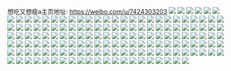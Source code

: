 想吃又想瘦a主页地址: https://weibo.com/u/7424303203 
![](https://wx4.sinaimg.cn/mw2000/0086rCpRly1h91wzb1nt5j32dc35sx6r.jpg) 
![](https://wx4.sinaimg.cn/mw2000/0086rCpRly1h91ehaj08xj30u01407g6.jpg) 
![](https://wx4.sinaimg.cn/mw2000/0086rCpRly1h91ehbyp1xj30u014011l.jpg) 
![](https://wx4.sinaimg.cn/mw2000/0086rCpRly1h91eh9qrm7j30u00u0dql.jpg) 
![](https://wx4.sinaimg.cn/mw2000/0086rCpRly1h91ehcgyrgj30u00u0tf6.jpg) 
![](https://wx4.sinaimg.cn/mw2000/0086rCpRly1h91ehd3vkyj30u00u0grz.jpg) 
![](https://wx4.sinaimg.cn/mw2000/0086rCpRly1h91ehe1up9j30u0140wp9.jpg) 
![](https://wx4.sinaimg.cn/mw2000/0086rCpRly1h8taau51y9j32c0340e85.jpg) 
![](https://wx4.sinaimg.cn/mw2000/0086rCpRly1h8taazaolej32801o0npd.jpg) 
![](https://wx4.sinaimg.cn/mw2000/0086rCpRly1h8nlqxfxr4j30q91kvdot.jpg) 
![](https://wx4.sinaimg.cn/mw2000/0086rCpRly1h8nibaqotmj30u01sxn5c.jpg) 
![](https://wx4.sinaimg.cn/mw2000/0086rCpRly1h8l9sm36aoj30wi1yctsi.jpg) 
![](https://wx4.sinaimg.cn/mw2000/0086rCpRly1h8glvvjw7nj31o0280qv5.jpg) 
![](https://wx4.sinaimg.cn/mw2000/0086rCpRly1h8glvt8rchj33402c0kjo.jpg) 
![](https://wx4.sinaimg.cn/mw2000/0086rCpRly1h8glvxlcw5j31o0280kjl.jpg) 
![](https://wx4.sinaimg.cn/mw2000/0086rCpRly1h8glw4jguij32dc35s4qr.jpg) 
![](https://wx4.sinaimg.cn/mw2000/0086rCpRly1h8glwamb3sj32dc35sb2b.jpg) 
![](https://wx4.sinaimg.cn/mw2000/0086rCpRly1h8glwi0kj8j32dc35sb2d.jpg) 
![](https://wx4.sinaimg.cn/mw2000/0086rCpRly1h8glwkna85j31o0280x6p.jpg) 
![](https://wx4.sinaimg.cn/mw2000/0086rCpRly1h8glwzmbasj335s35s7wk.jpg) 
![](https://wx4.sinaimg.cn/mw2000/0086rCpRly1h8glx37z6tj31o0280u0x.jpg) 
![](https://wx4.sinaimg.cn/mw2000/0086rCpRly1h8f34vf3z0j31400u0qa9.jpg) 
![](https://wx4.sinaimg.cn/mw2000/0086rCpRly1h8bzxqhxx3j30rl0nsaca.jpg) 
![](https://wx4.sinaimg.cn/mw2000/0086rCpRly1h8bzxqrwykj30rx0p1myq.jpg) 
![](https://wx4.sinaimg.cn/mw2000/0086rCpRly1h8bzxr13h1j30rn0jbdgx.jpg) 
![](https://wx4.sinaimg.cn/mw2000/0086rCpRly1h8bzxq7wixj30rs17d428.jpg) 
![](https://wx4.sinaimg.cn/mw2000/0086rCpRly1h8acbu2x9aj30u0140aj6.jpg) 
![](https://wx4.sinaimg.cn/mw2000/0086rCpRly1h8acbuo208j30u01407e3.jpg) 
![](https://wx4.sinaimg.cn/mw2000/0086rCpRly1h89isuz35bj30u01400yv.jpg) 
![](https://wx4.sinaimg.cn/mw2000/0086rCpRly1h8773etw3kj32bu2fme82.jpg) 
![](https://wx4.sinaimg.cn/mw2000/0086rCpRly1h8773vxm3hj32bz2bzx6t.jpg) 
![](https://wx4.sinaimg.cn/mw2000/0086rCpRly1h85u847d6gj30wi0rlqbv.jpg) 
![](https://wx4.sinaimg.cn/mw2000/0086rCpRly1h82lfoy258j30wi17c7ic.jpg) 
![](https://wx4.sinaimg.cn/mw2000/0086rCpRly1h82lfo1c3kj317c0wi7mi.jpg) 
![](https://wx4.sinaimg.cn/mw2000/0086rCpRly1h82lfn0qxyj30wi17ck1h.jpg) 
![](https://wx4.sinaimg.cn/mw2000/0086rCpRly1h82lfyibyej30wh14xnbd.jpg) 
![](https://wx4.sinaimg.cn/mw2000/0086rCpRly1h82lfx0vv3j32de35skjm.jpg) 
![](https://wx4.sinaimg.cn/mw2000/0086rCpRly1h82lfs20d3j317c0wi1a7.jpg) 
![](https://wx4.sinaimg.cn/mw2000/0086rCpRly1h7vadcsuryj31400u0tej.jpg) 
![](https://wx4.sinaimg.cn/mw2000/0086rCpRly1h7r3xshgz7j30u0140tfc.jpg) 
![](https://wx4.sinaimg.cn/mw2000/0086rCpRly1h7r3z56vodj30u01407aw.jpg) 
![](https://wx4.sinaimg.cn/mw2000/0086rCpRly1h7r3z60xhhj30u0140tfo.jpg) 
![](https://wx4.sinaimg.cn/mw2000/0086rCpRly1h7r3xsvrzhj30u0140dml.jpg) 
![](https://wx4.sinaimg.cn/mw2000/0086rCpRly1h7n7scsj6yj30tq1chdiv.jpg) 
![](https://wx4.sinaimg.cn/mw2000/0086rCpRly1h7n7s25pq9j30pb1lkmzs.jpg) 
![](https://wx4.sinaimg.cn/mw2000/0086rCpRly1h7m39y170bj313z0u0ngi.jpg) 
![](https://wx4.sinaimg.cn/mw2000/0086rCpRly1h7m39ysqo0j313z0u0arw.jpg) 
![](https://wx4.sinaimg.cn/mw2000/0086rCpRly1h7m39zkwkvj313z0u0h39.jpg) 
![](https://wx4.sinaimg.cn/mw2000/0086rCpRly1h7ld48zclnj30wi17cn80.jpg) 
![](https://wx4.sinaimg.cn/mw2000/0086rCpRly1h7ld49dvglj30wi17c495.jpg) 
![](https://wx4.sinaimg.cn/mw2000/0086rCpRly1h7ld4a3k1ej30wi17c47w.jpg) 
![](https://wx4.sinaimg.cn/mw2000/0086rCpRly1h7ld48fe83j30wi17cdp0.jpg) 
![](https://wx4.sinaimg.cn/mw2000/0086rCpRly1h7l656cm67j30u01400zf.jpg) 
![](https://wx4.sinaimg.cn/mw2000/0086rCpRly1h7l656syp5j30u0140n3t.jpg) 
![](https://wx4.sinaimg.cn/mw2000/0086rCpRly1h7l655ti1sj30u0140jxv.jpg) 
![](https://wx4.sinaimg.cn/mw2000/0086rCpRly1h7l657715vj31400u0agt.jpg) 
![](https://wx4.sinaimg.cn/mw2000/0086rCpRly1h7l6595ro4j30u0140n4a.jpg) 
![](https://wx4.sinaimg.cn/mw2000/0086rCpRly1h7l657kuykj31400u0agr.jpg) 
![](https://wx4.sinaimg.cn/mw2000/0086rCpRly1h7l658btatj30u0140agv.jpg) 
![](https://wx4.sinaimg.cn/mw2000/0086rCpRly1h7l658pk7xj30u0140459.jpg) 
![](https://wx4.sinaimg.cn/mw2000/0086rCpRly1h7l657xs0zj30u0140tfd.jpg) 
![](https://wx4.sinaimg.cn/mw2000/0086rCpRly1h7d93ah76jj31o02800z6.jpg) 
![](https://wx4.sinaimg.cn/mw2000/0086rCpRly1h7d934ecwoj32c03401kx.jpg) 
![](https://wx4.sinaimg.cn/mw2000/0086rCpRly1h7d93ene76j30yh0sg11a.jpg) 
![](https://wx4.sinaimg.cn/mw2000/0086rCpRly1h7br6vxw8zj313z0nk75f.jpg) 
![](https://wx4.sinaimg.cn/mw2000/0086rCpRly1h7ahh4ufl6j31hc0u0nd1.jpg) 
![](https://wx4.sinaimg.cn/mw2000/0086rCpRly1h7ahh71p70j31hc0u040h.jpg) 
![](https://wx4.sinaimg.cn/mw2000/0086rCpRly1h7ahh26owfj31hc0u0ndp.jpg) 
![](https://wx4.sinaimg.cn/mw2000/0086rCpRly1h7ahh8dffgj317l0u012i.jpg) 
![](https://wx4.sinaimg.cn/mw2000/0086rCpRly1h79uglwpnkj30wi1yc1kx.jpg) 
![](https://wx4.sinaimg.cn/mw2000/0086rCpRly1h79ugne6qdj30wi1yc7wh.jpg) 
![](https://wx4.sinaimg.cn/mw2000/0086rCpRly1h76c008rr9j30r00ukjrm.jpg) 
![](https://wx4.sinaimg.cn/mw2000/0086rCpRly1h72fw0etfyj30u00t5dj3.jpg) 
![](https://wx4.sinaimg.cn/mw2000/0086rCpRly1h72fwbhufkj30u01sxwkn.jpg) 
![](https://wx4.sinaimg.cn/mw2000/0086rCpRly1h712uvx157j30wi0bmmzh.jpg) 
![](https://wx4.sinaimg.cn/mw2000/0086rCpRly1h703zfvz62j32dc35s4co.jpg) 
![](https://wx4.sinaimg.cn/mw2000/0086rCpRly1h703zh5ypwj319r0sg7ix.jpg) 
![](https://wx4.sinaimg.cn/mw2000/0086rCpRly1h703zht74ij312b0sgtkw.jpg) 
![](https://wx4.sinaimg.cn/mw2000/0086rCpRly1h6zbwzfabdj30wi0lugo8.jpg) 
![](https://wx4.sinaimg.cn/mw2000/0086rCpRly1h6zbwyned9j30wi0np0th.jpg) 
![](https://wx4.sinaimg.cn/mw2000/0086rCpRly1h6yzs4fmwkj31mc25sn2k.jpg) 
![](https://wx4.sinaimg.cn/mw2000/0086rCpRly1h6yzs5pdnxj31o0280b29.jpg) 
![](https://wx4.sinaimg.cn/mw2000/0086rCpRly1h6y5b5u966j31o028047b.jpg) 
![](https://wx4.sinaimg.cn/mw2000/0086rCpRly1h6y5basowrj31o02807cj.jpg) 
![](https://wx4.sinaimg.cn/mw2000/0086rCpRly1h6sfgrg4awj30wi17cmzn.jpg) 
![](https://wx4.sinaimg.cn/mw2000/0086rCpRly1h6sfgs5ogjj30wi17cdi6.jpg) 
![](https://wx4.sinaimg.cn/mw2000/0086rCpRly1h6rd8zfvtyj30wi17715j.jpg) 
![](https://wx4.sinaimg.cn/mw2000/0086rCpRly1h6rd916eg9j31t02eoe81.jpg) 
![](https://wx4.sinaimg.cn/mw2000/0086rCpRly1h6rd91vpdfj30wi16qmyu.jpg) 
![](https://wx4.sinaimg.cn/mw2000/0086rCpRly1h6rd95fp0ij32dc35s7wk.jpg) 
![](https://wx4.sinaimg.cn/mw2000/0086rCpRly1h6rd9apmqej32dc35s7wl.jpg) 
![](https://wx4.sinaimg.cn/mw2000/0086rCpRly1h6rd8y6zktj32dc35sqv7.jpg) 
![](https://wx4.sinaimg.cn/mw2000/0086rCpRly1h6q8xi8ekuj32c0340gsp.jpg) 
![](https://wx4.sinaimg.cn/mw2000/0086rCpRly1h6q8ydtomuj335s35s1l1.jpg) 
![](https://wx4.sinaimg.cn/mw2000/0086rCpRly1h6q8x59q57j335s35se84.jpg) 
![](https://wx4.sinaimg.cn/mw2000/0086rCpRly1h6q9021odjj31fs2k27ua.jpg) 
![](https://wx4.sinaimg.cn/mw2000/0086rCpRly1h6q8yt3q1uj335s35sqv7.jpg) 
![](https://wx4.sinaimg.cn/mw2000/0086rCpRly1h6q8z707c4j32dc35se84.jpg) 
![](https://wx4.sinaimg.cn/mw2000/0086rCpRly1h6q8zkgdvxj32dc35s1l0.jpg) 
![](https://wx4.sinaimg.cn/mw2000/0086rCpRly1h6q9008pdgj32dc35s7wj.jpg) 
![](https://wx4.sinaimg.cn/mw2000/0086rCpRly1h61x25bgfjj30wi17ck1e.jpg) 
![](https://wx4.sinaimg.cn/mw2000/0086rCpRly1h61x2871ptj32dc35s7wi.jpg) 
![](https://wx4.sinaimg.cn/mw2000/0086rCpRly1h61x2bam3vj32c0340b2c.jpg) 
![](https://wx4.sinaimg.cn/mw2000/0086rCpRly1h61x2hld7oj30wi17czls.jpg) 
![](https://wx4.sinaimg.cn/mw2000/0086rCpRly1h61x2gsmhgj32c0340b2a.jpg) 
![](https://wx4.sinaimg.cn/mw2000/0086rCpRly1h60r3pgq7aj32c03407wi.jpg) 
![](https://wx4.sinaimg.cn/mw2000/0086rCpRly1h5rh5zuv8gj32dc35sqv6.jpg) 
![](https://wx4.sinaimg.cn/mw2000/0086rCpRly1h5rh6bih2yj33402c0hdu.jpg) 
![](https://wx4.sinaimg.cn/mw2000/0086rCpRly1h5rh5mc1mqj32c0340hdu.jpg) 
![](https://wx4.sinaimg.cn/mw2000/0086rCpRly1h5rh5pxqkgj33402c04qr.jpg) 
![](https://wx4.sinaimg.cn/mw2000/0086rCpRly1h5rh5tlrdej32c0340npf.jpg) 
![](https://wx4.sinaimg.cn/mw2000/0086rCpRly1h5rh65ccxyj32dc35s7wk.jpg) 
![](https://wx4.sinaimg.cn/mw2000/0086rCpRly1h5rh5wrycsj32c0340x6q.jpg) 
![](https://wx4.sinaimg.cn/mw2000/0086rCpRly1h5ffffvl6wj32c0340u11.jpg) 
![](https://wx4.sinaimg.cn/mw2000/0086rCpRly1h5ffg1rrfyj32c0340b2d.jpg) 
![](https://wx4.sinaimg.cn/mw2000/0086rCpRly1h5cc2oykt1j32c03407wk.jpg) 
![](https://wx4.sinaimg.cn/mw2000/0086rCpRly1h538mwco5xj33402c0e85.jpg) 
![](https://wx4.sinaimg.cn/mw2000/0086rCpRly1h51siks2kbj32c0340npj.jpg) 
![](https://wx4.sinaimg.cn/mw2000/0086rCpRly1h4g0knmncoj30t612wdn3.jpg) 
![](https://wx4.sinaimg.cn/mw2000/0086rCpRly1h45oz5fx6gj30t612wdn3.jpg) 
![](https://wx4.sinaimg.cn/mw2000/0086rCpRly1h45oz5u16nj30u0140n50.jpg) 
![](https://wx4.sinaimg.cn/mw2000/0086rCpRly1h45oz6qhfxj30u0140all.jpg) 
![](https://wx4.sinaimg.cn/mw2000/0086rCpRly1h45oz61t4dj30u0140wnm.jpg) 
![](https://wx4.sinaimg.cn/mw2000/0086rCpRly1h45oz796sej30u0140k0r.jpg) 
![](https://wx4.sinaimg.cn/mw2000/0086rCpRly1h45oz70ii3j30u0140gxk.jpg) 
![](https://wx4.sinaimg.cn/mw2000/0086rCpRly1h3hfdka9g7j31400u0tk3.jpg) 
![](https://wx4.sinaimg.cn/mw2000/0086rCpRly1h3hfdjy3djj31400u0ak3.jpg) 
![](https://wx4.sinaimg.cn/mw2000/0086rCpRly1h3hfdkl53aj30u0140497.jpg) 
![](https://wx4.sinaimg.cn/mw2000/0086rCpRly1h3hfdjnd47j31400u0wnb.jpg) 
![](https://wx4.sinaimg.cn/mw2000/0086rCpRly1h31a850j68j32bc334hdu.jpg) 
![](https://wx4.sinaimg.cn/mw2000/0086rCpRly1h31a82q3d4j31be0zkjua.jpg) 
![](https://wx4.sinaimg.cn/mw2000/0086rCpRly1h31a878i9fj32c0340kjl.jpg) 
![](https://wx4.sinaimg.cn/mw2000/0086rCpRly1h31a88s2hvj33342bchdu.jpg) 
![](https://wx4.sinaimg.cn/mw2000/0086rCpRly1h31a9dhnr2j31hc1404h5.jpg) 
![](https://wx4.sinaimg.cn/mw2000/0086rCpRly1h31a8bralkj32c03404qq.jpg) 
![](https://wx4.sinaimg.cn/mw2000/0086rCpRly1h2rw2psowyj31o02804qp.jpg) 
![](https://wx4.sinaimg.cn/mw2000/0086rCpRly1h0hvfcbixcj33k02o0b2c.jpg) 
![](https://wx4.sinaimg.cn/mw2000/0086rCpRly1gzed8n60wjj30vc15sdql.jpg) 
![](https://wx4.sinaimg.cn/mw2000/0086rCpRly1gyaa72amc8j32c03407wi.jpg) 
![](https://wx4.sinaimg.cn/mw2000/0086rCpRly1guubwch5yjj60u01t0dp702.jpg) 
![](https://wx4.sinaimg.cn/mw2000/0086rCpRly1guubwcztapj60u01t0k1402.jpg) 
![](https://wx4.sinaimg.cn/mw2000/0086rCpRly1gqdgd9b95sj30u014045u.jpg) 
![](https://wx4.sinaimg.cn/mw2000/0086rCpRly1go0yk5i8rhj31hc0u01kx.jpg) 
![](https://wx4.sinaimg.cn/mw2000/0086rCpRly1gnl1k8748fj30u00godl3.jpg) 
![](https://wx4.sinaimg.cn/mw2000/0086rCpRly1gnjjgbzqlhj31hc0u0x5y.jpg) 
![](https://wx4.sinaimg.cn/mw2000/0086rCpRly1gld0tg10grj31400u07a1.jpg) 
![](https://wx4.sinaimg.cn/mw2000/0086rCpRly1gld0tgrnffj31400u0dlg.jpg) 
![](https://wx4.sinaimg.cn/mw2000/0086rCpRly1gjcgwc0hcdj31hc0u0b29.jpg) 
![](https://wx4.sinaimg.cn/mw2000/0086rCpRly1gjcgwclnpdj30u01hckj1.jpg) 
![](https://wx4.sinaimg.cn/mw2000/0086rCpRly1gif4hsg1upj31t00u01a3.jpg) 
![](https://wx4.sinaimg.cn/mw2000/0086rCpRly1gieuyebnxzj31hc0u0q9r.jpg) 
![](https://wx4.sinaimg.cn/mw2000/0086rCpRly1gieuyqpkrgj31hc0u0jxc.jpg) 
